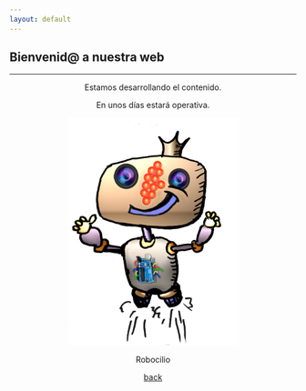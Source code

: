 ```yaml
---
layout: default
---
```


##  Bienvenid@ a nuestra web





* * *
<p align= "center" >
Estamos desarrollando el contenido.
  
</p>

<div align= "center" >
  
En unos días estará operativa.

</p>



<p align="center">
 
<img src="fotos/robocilio.png" title="Robocilio ratón" width="300" height="400">
<div align="center">Robocilio</div>
 
</p>



[back](./)
